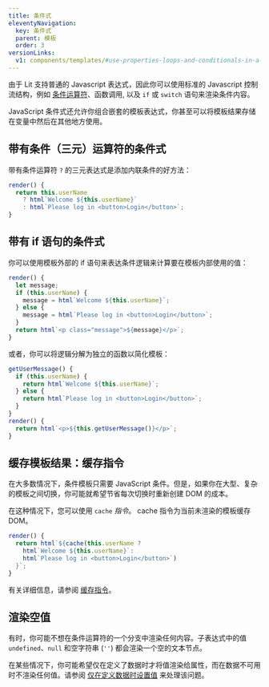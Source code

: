 ```yaml
---
title: 条件式
eleventyNavigation:
  key: 条件式
  parent: 模板
  order: 3
versionLinks:
  v1: components/templates/#use-properties-loops-and-conditionals-in-a-template
---
```


由于 Lit 支持普通的 Javascript 表达式，因此你可以使用标准的 Javascript 控制流结构，例如 [条件运算符](https://developer.mozilla.org/zh-CN/docs/Web/JavaScript/Reference/Operators/Conditional_Operator)、函数调用, 以及 `if` 或 `switch` 语句来渲染条件内容。

JavaScript 条件式还允许你组合嵌套的模板表达式，你甚至可以将模板结果存储在变量中然后在其他地方使用。

## 带有条件（三元）运算符的条件式

带有条件运算符 `?` 的三元表达式是添加内联条件的好方法：

```ts
render() {
  return this.userName
    ? html`Welcome ${this.userName}`
    : html`Please log in <button>Login</button>`;
}
```

## 带有 if 语句的条件式

你可以使用模板外部的 if 语句来表达条件逻辑来计算要在模板内部使用的值：

```ts
render() {
  let message;
  if (this.userName) {
    message = html`Welcome ${this.userName}`;
  } else {
    message = html`Please log in <button>Login</button>`;
  }
  return html`<p class="message">${message}</p>`;
}
```
或者，你可以将逻辑分解为独立的函数以简化模板：

```ts
getUserMessage() {
  if (this.userName) {
    return html`Welcome ${this.userName}`;
  } else {
    return html`Please log in <button>Login</button>`;
  }
}
render() {
  return html`<p>${this.getUserMessage()}</p>`;
}
```

## 缓存模板结果：缓存指令

在大多数情况下，条件模板只需要 JavaScript 条件。但是，如果你在大型、复杂的模板之间切换，你可能就希望节省每次切换时重新创建 DOM 的成本。

在这种情况下，您可以使用 `cache` _指令_。 cache 指令为当前未渲染的模板缓存 DOM。

```ts
render() {
  return html`${cache(this.userName ?
    html`Welcome ${this.userName}`:
    html`Please log in <button>Login</button>`)
  }`;
}
```

有关详细信息，请参阅 [缓存指令]({{baseurl}}/docs/templates/directives/#cache)。

## 渲染空值

有时，你可能不想在条件运算符的一个分支中渲染任何内容。子表达式中的值 `undefined`、`null` 和空字符串 (`''`) 都会渲染一个空的文本节点。

在某些情况下，你可能希望仅在定义了数据时才将值渲染给属性，而在数据不可用时不渲染任何值。请参阅 [仅在定义数据时设置值]({{baseurl}}/docs/templates/expressions/#ifDefined) 来处理该问题。
